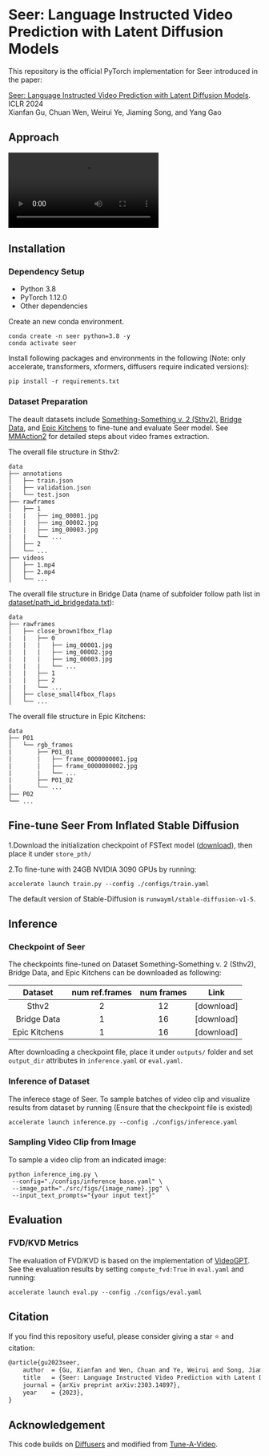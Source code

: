 # Seer: Language Instructed Video Prediction with Latent Diffusion Models

This repository is the official PyTorch implementation for Seer introduced in the paper:

[Seer: Language Instructed Video Prediction with Latent Diffusion Models](https://arxiv.org/abs/2303.14897). ICLR 2024
<br>
Xianfan Gu, Chuan Wen, Weirui Ye, Jiaming Song, and Yang Gao
<br>
## Approach
<video src="https://raw.githubusercontent.com/seervideodiffusion/SeerVideoLDM/main/src/pipeline_video.mp4" controls></video>


## Installation

### Dependency Setup
* Python 3.8
* PyTorch 1.12.0
* Other dependencies

Create an new conda environment.
```
conda create -n seer python=3.8 -y
conda activate seer
```
Install following packages and environments in the following (Note: only accelerate, transformers, xformers, diffusers require indicated versions):
```
pip install -r requirements.txt
```

### Dataset Preparation 
The deault datasets include [Something-Something v. 2 (Sthv2)](https://developer.qualcomm.com/software/ai-datasets/something-something), [Bridge Data](https://sites.google.com/view/bridgedata), and [Epic Kitchens](https://epic-kitchens.github.io/2023) to fine-tune and evaluate Seer model. See [MMAction2](https://github.com/open-mmlab/mmaction2/blob/main/tools/data/sthv2/README.md) for detailed steps about video frames extraction.

The overall file structure in Sthv2:
```
data
├── annotations
│   ├── train.json
|   ├── validation.json
|   └── test.json
├── rawframes
│   ├── 1
|   |   ├── img_00001.jpg
|   |   ├── img_00002.jpg
|   |   ├── img_00003.jpg
|   |   └── ...
│   ├── 2
│   └── ...
├── videos
│   ├── 1.mp4
│   ├── 2.mp4
│   └── ...
```
The overall file structure in Bridge Data (name of subfolder follow path list in [dataset/path_id_bridgedata.txt](dataset/path_id_bridgedata.txt)):
```
data
├── rawframes
│   ├── close_brown1fbox_flap
|   |   ├── 0
|   |   |   ├── img_00001.jpg
|   |   |   ├── img_00002.jpg
|   |   |   ├── img_00003.jpg
|   |   |   └── ...
|   |   ├── 1
|   |   ├── 2
|   |   └── ...
│   ├── close_small4fbox_flaps
│   └── ...
```
The overall file structure in Epic Kitchens:
```
data
├── P01
│   └── rgb_frames
|       ├── P01_01
|       |   ├── frame_0000000001.jpg
|       |   ├── frame_0000000002.jpg
|       |   └── ...
|       ├── P01_02
|       └── ...
├── P02
└── ...
```

## Fine-tune Seer From Inflated Stable Diffusion
1.Download the initialization checkpoint of FSText model ([download](https://drive.google.com/drive/folders/16WTplpnBvtdRFh0C9gQ69Aa7uTHUfQor?usp=sharing)), then place it under `store_pth/` 

2.To fine-tune with 24GB NVIDIA 3090 GPUs by running:
```
accelerate launch train.py --config ./configs/train.yaml
``` 
The default version of Stable-Diffusion is `runwayml/stable-diffusion-v1-5`.

## Inference

### Checkpoint of Seer
The checkpoints fine-tuned on Dataset Something-Something v. 2 (Sthv2), Bridge Data, and Epic Kitchens can be downloaded as following:

| Dataset | num ref.frames | num frames |Link | 
| :---: | :---:  | :---: | :---: |
| Sthv2 | 2 | 12 |  [download]   |
| Bridge Data | 1 | 16 |  [download]   |
| Epic Kitchens | 1 | 16 |  [download]   |

After downloading a checkpoint file, place it under `outputs/` folder and set `output_dir` attributes in `inference.yaml` or `eval.yaml`.

### Inference of Dataset
The inferece stage of Seer. To sample batches of video clip and visualize results from dataset by running (Ensure that the checkpoint file is existed)
```
accelerate launch inference.py --config ./configs/inference.yaml
``` 
### Sampling Video Clip from Image
To sample a video clip from an indicated image:
```
python inference_img.py \
 --config="./configs/inference_base.yaml" \
 --image_path="./src/figs/{image_name}.jpg" \
 --input_text_prompts="{your input text}"
```

## Evaluation

### FVD/KVD Metrics
The evaluation of FVD/KVD is based on the implementation of [VideoGPT](https://github.com/wilson1yan/VideoGPT). See the evaluation results by setting `compute_fvd:True` in `eval.yaml` and running:
```
accelerate launch eval.py --config ./configs/eval.yaml
``` 

## Citation

If you find this repository useful, please consider giving a star :star: and citation:
```latex
@article{gu2023seer,
    author  = {Gu, Xianfan and Wen, Chuan and Ye, Weirui and Song, Jiaming and Gao, Yang},
    title   = {Seer: Language Instructed Video Prediction with Latent Diffusion Models},
    journal = {arXiv preprint arXiv:2303.14897},
    year    = {2023},
}
```

## Acknowledgement
This code builds on [Diffusers](https://github.com/huggingface/diffusers) and modified from [Tune-A-Video](https://github.com/showlab/Tune-A-Video).
